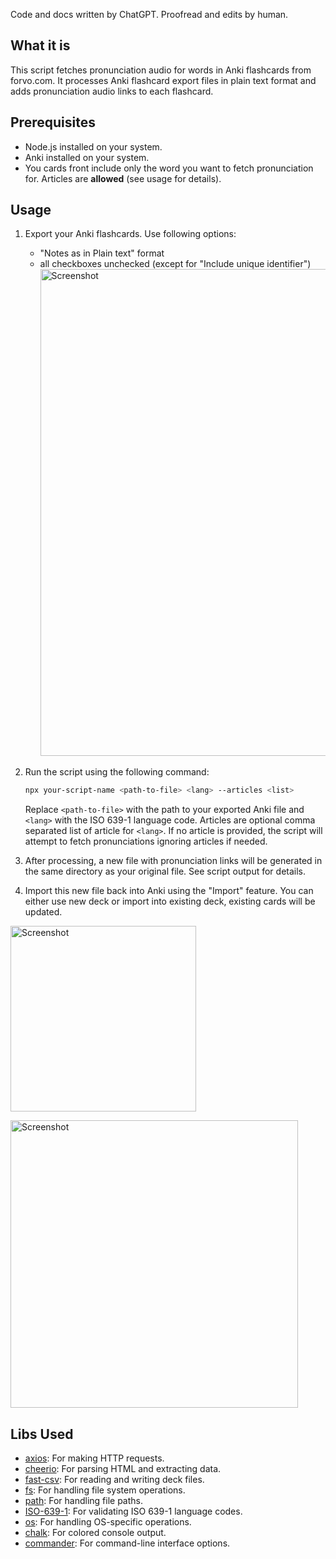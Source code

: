Code and docs written by ChatGPT. Proofread and edits by human.

## What it is

This script fetches pronunciation audio for words in Anki flashcards from forvo.com. It processes Anki flashcard export files in plain text format and adds pronunciation audio links to each flashcard.

## Prerequisites

- Node.js installed on your system.
- Anki installed on your system.
- You cards front include only the word you want to fetch pronunciation for. Articles are **allowed** (see usage for details).

## Usage

1. Export your Anki flashcards. Use following options:

   - "Notes as in Plain text" format
   - all checkboxes unchecked (except for "Include unique identifier")<img width="779" alt="Screenshot" src="https://github.com/H1D/anki-forvo-enrich/assets/697625/aa931d68-5f6d-44a3-bafa-5356dbcf9da4">

1. Run the script using the following command:

   ```bash
   npx your-script-name <path-to-file> <lang> --articles <list>
   ```

   Replace `<path-to-file>` with the path to your exported Anki file and `<lang>` with the ISO 639-1 language code. Articles are optional comma separated list of article for `<lang>`. If no article is provided, the script will attempt to fetch pronunciations ignoring articles if needed.

1. After processing, a new file with pronunciation links will be generated in the same directory as your original file. See script output for details.
1. Import this new file back into Anki using the "Import" feature. You can either use new deck or import into existing deck, existing cards will be updated.

<img width="297" alt="Screenshot" src="https://github.com/H1D/anki-forvo-enrich/assets/697625/f7e2c157-c5a0-4198-8109-71ef7612c4cc"><br/>

<img width="460" alt="Screenshot" src="https://github.com/H1D/anki-forvo-enrich/assets/697625/6a871448-6708-477f-9f83-43b448170d3a">

## Libs Used

- [axios](https://www.npmjs.com/package/axios): For making HTTP requests.
- [cheerio](https://www.npmjs.com/package/cheerio): For parsing HTML and extracting data.
- [fast-csv](https://www.npmjs.com/package/fast-csv): For reading and writing deck files.
- [fs](https://nodejs.org/api/fs.html): For handling file system operations.
- [path](https://nodejs.org/api/path.html): For handling file paths.
- [ISO-639-1](https://www.npmjs.com/package/iso-639-1): For validating ISO 639-1 language codes.
- [os](https://nodejs.org/api/os.html): For handling OS-specific operations.
- [chalk](https://www.npmjs.com/package/chalk): For colored console output.
- [commander](https://www.npmjs.com/package/commander): For command-line interface options.

